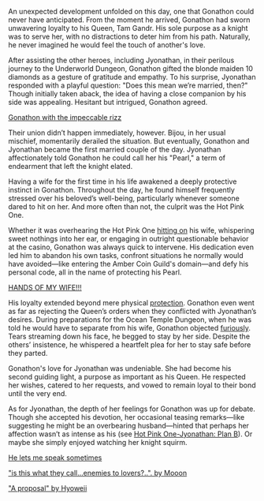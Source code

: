 <!-- title: My Pearl! -->

An unexpected development unfolded on this day, one that Gonathon could never have anticipated. From the moment he arrived, Gonathon had sworn unwavering loyalty to his Queen, Tam Gandr. His sole purpose as a knight was to serve her, with no distractions to deter him from his path. Naturally, he never imagined he would feel the touch of another's love.

After assisting the other heroes, including Jyonathan, in their perilous journey to the Underworld Dungeon, Gonathon gifted the blonde maiden 10 diamonds as a gesture of gratitude and empathy. To his surprise, Jyonathan responded with a playful question: "Does this mean we’re married, then?" Though initially taken aback, the idea of having a close companion by his side was appealing. Hesitant but intrigued, Gonathon agreed.

[Gonathon with the impeccable rizz](#embed:https://www.youtube.com/live/kB2jUKUsxtE?t=2046)

Their union didn’t happen immediately, however. Bijou, in her usual mischief, momentarily derailed the situation. But eventually, Gonathon and Jyonathan became the first married couple of the day. Jyonathan affectionately told Gonathon he could call her his "Pearl," a term of endearment that left the knight elated.

Having a wife for the first time in his life awakened a deeply protective instinct in Gonathon. Throughout the day, he found himself frequently stressed over his beloved’s well-being, particularly whenever someone dared to hit on her. And more often than not, the culprit was the Hot Pink One.

Whether it was overhearing the Hot Pink One [hitting on](https://www.youtube.com/live/kB2jUKUsxtE?feature=shared\&t=3460) his wife, whispering sweet nothings into her ear, or engaging in outright questionable behavior at the casino, Gonathon was always quick to intervene. His dedication even led him to abandon his own tasks, confront situations he normally would have avoided—like entering the Amber Coin Guild's domain—and defy his personal code, all in the name of protecting his Pearl.

[HANDS OF MY WIFE!!!](#embed:https://www.youtube.com/live/kB2jUKUsxtE?t=3980)

His loyalty extended beyond mere physical [protection](https://www.youtube.com/live/kB2jUKUsxtE?feature=shared\&t=6395). Gonathon even went as far as rejecting the Queen’s orders when they conflicted with Jyonathan’s desires. During preparations for the Ocean Temple Dungeon, when he was told he would have to separate from his wife, Gonathon objected [furiously](https://www.youtube.com/live/kB2jUKUsxtE?feature=shared\&t=10437). Tears streaming down his face, he begged to stay by her side. Despite the others’ insistence, he whispered a heartfelt plea for her to stay safe before they parted.

Gonathon's love for Jyonathan was undeniable. She had become his second guiding light, a purpose as important as his Queen. He respected her wishes, catered to her requests, and vowed to remain loyal to their bond until the very end.

As for Jyonathan, the depth of her feelings for Gonathon was up for debate. Though she accepted his devotion, her occasional teasing remarks—like suggesting he might be an overbearing husband—hinted that perhaps her affection wasn’t as intense as his (see [Hot Pink One-Jyonathan: Plan B](#edge:ame-irys)). Or maybe she simply enjoyed watching her knight squirm.

[He lets me speak sometimes](#embed:https://www.youtube.com/live/kB2jUKUsxtE?feature=shared\&t=9740)

["is this what they call...enemies to lovers?..". by Mooon](https://x.com/Moon_LDL/status/1830455614625001879)

["A proposal" by Hyoweii](https://x.com/weiiyxn/status/1830844192723255551)
